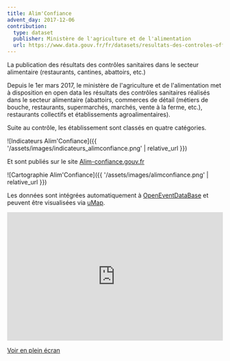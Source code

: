 ```yaml
---
title: Alim'Confiance
advent_day: 2017-12-06
contribution:
  type: dataset
  publisher: Ministère de l'agriculture et de l'alimentation
  url: https://www.data.gouv.fr/fr/datasets/resultats-des-controles-officiels-sanitaires-dispositif-dinformation-alimconfiance/
---
```


La publication des résultats des contrôles sanitaires dans le secteur alimentaire (restaurants, cantines, abattoirs, etc.)

<!--more-->

Depuis le 1er mars 2017, le ministère de l'agriculture et de l'alimentation met à disposition en open data les résultats des contrôles sanitaires réalisés dans le secteur alimentaire (abattoirs, commerces de détail (métiers de bouche, restaurants, supermarchés, marchés, vente à la ferme, etc.), restaurants collectifs et établissements agroalimentaires).

Suite au contrôle, les établissement sont classés en quatre catégories.

![Indicateurs Alim'Confiance]({{ '/assets/images/indicateurs_alimconfiance.png' | relative_url }})

Et sont publiés sur le site [Alim-confiance.gouv.fr](http://alim-confiance.gouv.fr/)

![Cartographie Alim'Confiance]({{ '/assets/images/alimconfiance.png' | relative_url }})

Les données sont intégrées automatiquement à [OpenEventDataBase](http://www.openeventdatabase.org/) et peuvent être visualisées via [uMap](http://umap.openstreetmap.fr/fr/map/resultats-des-controles-sanitaires-dans-les-restau_160905#14/48.8630/2.3272).

<iframe width="100%" height="300px" frameBorder="0" src="http://umap.openstreetmap.fr/fr/map/resultats-des-controles-sanitaires-dans-les-restau_160905?scaleControl=false&miniMap=false&scrollWheelZoom=false&zoomControl=true&allowEdit=false&moreControl=true&searchControl=null&tilelayersControl=null&embedControl=null&datalayersControl=true&onLoadPanel=undefined&captionBar=false"></iframe><p><a href="http://umap.openstreetmap.fr/fr/map/resultats-des-controles-sanitaires-dans-les-restau_160905">Voir en plein écran</a></p>

<div data-udata-dataset-id="5593aab9c751df35d8a453ba"></div>
<script src="https://www.data.gouv.fr/static/widgets.js" id="udata" async defer onload="udataScript.loadDatasets()"></script>
